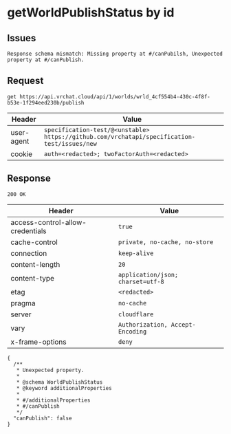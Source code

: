 # getWorldPublishStatus by id

## Issues
```
Response schema mismatch: Missing property at #/canPubilsh, Unexpected property at #/canPublish.
```

## Request
`get https://api.vrchat.cloud/api/1/worlds/wrld_4cf554b4-430c-4f8f-b53e-1f294eed230b/publish`

| Header | Value |
| ------ | ----- |
| user-agent | `specification-test/@<unstable> https://github.com/vrchatapi/specification-test/issues/new` |
| cookie | `auth=<redacted>; twoFactorAuth=<redacted>` |


## Response
`200 OK`

| Header | Value |
| ------ | ----- |
| access-control-allow-credentials | `true` |
| cache-control | `private, no-cache, no-store` |
| connection | `keep-alive` |
| content-length | `20` |
| content-type | `application/json; charset=utf-8` |
| etag | `<redacted>` |
| pragma | `no-cache` |
| server | `cloudflare` |
| vary | `Authorization, Accept-Encoding` |
| x-frame-options | `deny` |

```jsonc
{
  /**
   * Unexpected property.
   *
   * @schema WorldPublishStatus
   * @keyword additionalProperties
   *
   * #/additionalProperties
   * #/canPublish
   */
  "canPublish": false
}
```
